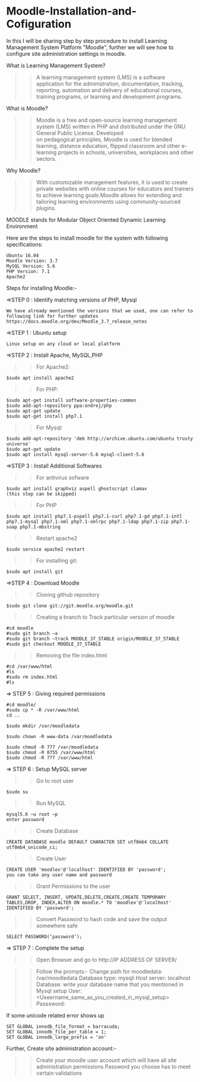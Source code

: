 # Moodle-Installation-and-Cofiguration
In this I will be sharing step by step procedure to install Learning Management System Platform "Moodle", further we will see how to configure site administration settings in moodle. 

What is Learning Management System?
>>A learning management system (LMS) is a software application for the administration, documentation, tracking, reporting, automation and delivery of educational courses, training programs, or learning and development programs.

What is Moodle?
>>Moodle is a free and open-source learning management system (LMS) written in PHP and distributed under the GNU General Public License. Developed on pedagogical principles, Moodle is used for blended learning, distance education, flipped classroom and other e-learning projects in schools, universities, workplaces and other sectors.

Why Moodle?
>>With customizable management features, it is used to create private websites with online courses for educators and trainers to achieve learning goals.Moodle allows for extending and tailoring learning environments using community-sourced plugins.

MOODLE stands for Modular Object Oriented Dynamic Learning Environment

Here are the steps to install moodle for the system with following specifications:

    Ubuntu 16.04
    Moodle Version: 3.7
    MySQL Version: 5.6
    PHP Version: 7.1
    Apache2

Steps for installing Moodle:-

=>STEP 0 : Identify matching versions of PHP, Mysql
    
    We have already mentioned the versions that we used, one can refer to following link for further updates 
    https://docs.moodle.org/dev/Moodle_3.7_release_notes

=>STEP 1 : Ubuntu setup
    
    Linux setup on any cloud or local platform

=>STEP 2 : Install Apache, MySQL,PHP

>>For Apache2:
    
    $sudo apt install apache2
    
>>For PHP:
    
    $sudo apt-get install software-properties-common
    $sudo add-apt-repository ppa:ondrej/php
    $sudo apt-get update
    $sudo apt-get install php7.1

>>For Mysql:
    
    $sudo add-apt-repository 'deb http://archive.ubuntu.com/ubuntu trusty universe' 
    $sudo apt-get update
    $sudo apt install mysql-server-5.6 mysql-client-5.6
    
=>STEP 3 : Install Additional Softwares
    
>>For antivirus sofware
    
    $sudo apt install graphviz aspell ghostscript clamav
    (this step can be skipped)
    
>>For PHP 
    
    $sudo apt install php7.1-pspell php7.1-curl php7.1-gd php7.1-intl php7.1-mysql php7.1-xml php7.1-xmlrpc php7.1-ldap php7.1-zip php7.1-soap php7.1-mbstring

>>Restart apache2

    $sudo service apache2 restart

>>For installing git:
    
    $sudo apt install git

=>STEP 4 : Download Moodle

>>Cloning github repository

    $sudo git clone git://git.moodle.org/moodle.git
    
>>Creating a branch to Track particular version of moodle

    #cd moodle
    #sudo git branch –a
    #sudo git branch –track MOODLE_37_STABLE origin/MOODLE_37_STABLE
    #sudo git checkout MOODLE_37_STABLE
    
>>Removing the file index.html

    #cd /var/www/html
    #ls
    #sudo rm index.html
    #ls

=> STEP 5 : Giving required permissions

    #cd moodle/
    #sudo cp * -R /var/www/html
    cd ..

    $sudo mkdir /var/moodledata

    $sudo chown -R www-data /var/moodledata    

    $sudo chmod -R 777 /var/moodledata
    $sudo chmod -R 0755 /var/www/html
    $sudo chmod -R 777 /var/www/html

=> STEP 6 : Setup MySQL server 

>>Go to root user

    $sudo su

>>Run MySQL

    mysql5.6 –u root –p
    enter password

>>Create Database

    CREATE DATABASE moodle DEFAULT CHARACTER SET utf8mb4 COLLATE utf8mb4_unicode_ci;

>>Create User

    CREATE USER 'moodlex'@'localhost' IDENTIFIED BY 'password'; 
    you can take any user name and password 
    
>>Grant Permissions to the user

    GRANT SELECT, INSERT, UPDATE,DELETE,CREATE,CREATE TEMPORARY TABLES,DROP, INDEX,ALTER ON moodle.* TO 'moodlex'@'localhost' IDENTIFIED BY 'password';
    
>>Convert Password to hash code and save the output somewhere safe

    SELECT PASSWORD(‘password’);

=> STEP 7 : Complete the setup

>>Open Browser and go to http://IP ADDRESS OF SERVER/ 

>>Follow the prompts:-
>>Change path for moodledata: /var/moodledata
>>Database type: mysqli
>>Host server: localhost
>>Database: write your database name that you mentioned in Mysql setup 
>>User: <Useername_same_as_you_created_in_mysql_setup>
>>Passsword: <password>

If some unicode related error shows up

    SET GLOBAL innodb_file_format = barracuda;
    SET GLOBAL innodb_file_per_table = 1;
    SET GLOBAL innodb_large_prefix = 'on'

Further, Create site administration account:-

>>Create your moodle user account which will have all site administration permissions
>>Password you choose has to meet certain validations 
       
       
